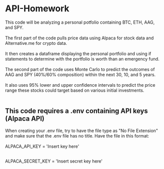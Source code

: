 # API-Homework
This code will be analyzing a personal potfolio containing BTC, ETH, AAG, and SPY.</br></br>
The first part of the code pulls price data using Alpaca for stock data and Alternative.me for crypto data.</br></br>
It then creates a dataframe displaying the personal portfolio and using if statements to determine with the portfolio is worth than an emergency fund.</br></br>
The second part of the code uses Monte Carlo to predict the outcomes of AAG and SPY (40%/60% composition) within the next 30, 10, and 5 years. </br></br>
It also uses 95% lower and upper confidence intervals to predict the price range these stocks could target based on various initial investments. </br></br>

## This code requires a .env containing API keys (Alpaca API)</br>
When creating your .env file, try to have the file type as "No File Extension" and make sure that the .env file has no title. Have the file in this format:</br></br>
ALPACA_API_KEY = 'Insert key here'</br></br>

ALPACA_SECRET_KEY = 'Insert secret key here'</br></br>

